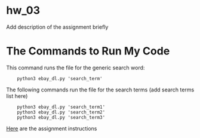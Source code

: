 # hw_03

Add description of the assignment briefly

# The Commands to Run My Code

This command runs the file for the generic search word:

        python3 ebay_dl.py 'search_term'
        
The following commands run the file for the search terms (add search terms list here)

        python3 ebay_dl.py 'search_term1'
        python3 ebay_dl.py 'search_term2'
        python3 ebay_dl.py 'search_term3'
 
 [Here](https://github.com/mikeizbicki/cmc-csci040/tree/2021fall/hw_03) are the assignment instructions
